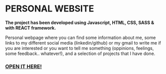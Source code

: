 # PERSONAL WEBSITE  

**The project has been developed using Javascript, HTML, CSS, SASS & with REACT framework.**

Personal webpage where you can find some information about me, some links to my different social media (linkedin/github) or my gmail to write me if you are interested or you want to tell me something (oppinions, feelings, some feedback.. whatever!), and a selection of projects that I have done.

### [OPEN IT HERE!](https://portfolio-adricampo.netlify.com)
